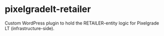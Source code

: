 # pixelgradelt-retailer
Custom WordPress plugin to hold the RETAILER-entity logic for Pixelgrade LT (infrastructure-side).
